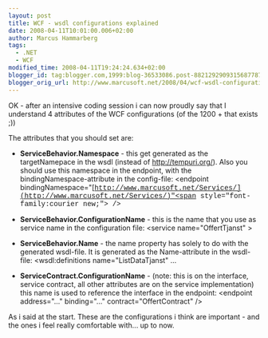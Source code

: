 ```yaml
---
layout: post
title: WCF - wsdl configurations explained
date: 2008-04-11T10:01:00.006+02:00
author: Marcus Hammarberg
tags:
  - .NET
  - WCF
modified_time: 2008-04-11T19:24:24.634+02:00
blogger_id: tag:blogger.com,1999:blog-36533086.post-8821292909315687787
blogger_orig_url: http://www.marcusoft.net/2008/04/wcf-wsdl-configurations-explained.html
---
```


OK - after an intensive coding session i can now proudly say that I
understand 4 attributes of the WCF configurations (of the 1200 + that
exists ;))

The attributes that you should set are:

- **ServiceBehavior.Namespace** - this get generated as the
    targetNamepace in the wsdl (instead of <http://tempuri.org/>). Also
    you should use this namespace in the endpoint, with the
    bindingNamespace-attribute in the config-file:
    \<endpoint
    bindingNamespace="[<span
    style="font-family:courier new;">http://www.marcusoft.net/Services/](http://www.marcusoft.net/Services/)"<span
    style="font-family:courier new;"> /\>
- **ServiceBehavior.ConfigurationName** - this is the name that you
    use as service name in the configuration file:
    \<service name="OffertTjanst"
    \>

- **ServiceBehavior.Name** - the name property has solely to do with
    the generated wsdl-file. It is generated as the Name-attribute in
    the wsdl-file:
    \<wsdl:definitions
    name="ListDataTjanst" ...

- **ServiceContract.ConfigurationName** - (note: this is on the
    interface, service contract, all other attributes are on the service
    implementation) this name is used to reference the interface in the
    endpoint:
    \<endpoint address="..."
    binding="..." contract="OffertContract" /\>

As i said at the start. These are the configurations i think are
important - and the ones i feel really comfortable with... up to now.
